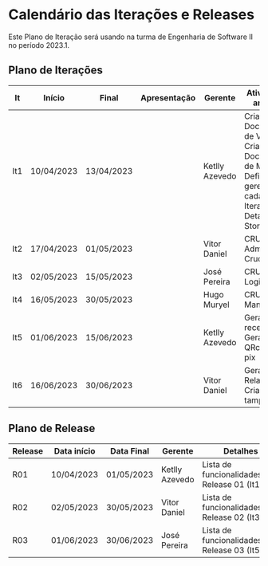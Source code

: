 # Calendário das Iterações e Releases

Este Plano de Iteração será usando na turma de Engenharia de Software II no período 2023.1.

## Plano de Iterações

It | Início | Final | Apresentação | Gerente | Atividades e artefatos
-------- | ----------- | ---------- | ------------ | -------   | -------
It1      | 10/04/2023  | 13/04/2023 |   | Ketlly Azevedo | Criar Documento de Visão;<br/>Criar Documento de Modelos;<br/>Definir gerente de cada Iteração;<br/>Detalhar User Stories;<br/>
It2      | 17/04/2023 | 01/05/2023 |   | Vitor Daniel | CRUD Administrador <br> Crud Produto<br>
It3      | 02/05/2023 | 15/05/2023 |   | José Pereira| CRUD vendas <br> Login <br>
It4      | 16/05/2023 | 30/05/2023 |   | Hugo Muryel | CRUD Pix <br> Manter LOG <br>
It5      | 01/06/2023 | 15/06/2023 |   | Ketlly Azevedo | Gerar conta a receber <br> Gerar QRcode do pix <br>
It6     | 16/06/2023 | 30/06/2023 |   | Vitor Daniel | Gerar Relatórios r <br> Criação do tamplate <br>

## Plano de Release

Release | Data início | Data Final | Gerente   | Detalhes
------- | ----------- | ---------- | --------- | --------
R01     | 10/04/2023  | 01/05/2023 | Ketlly Azevedo| Lista de funcionalidades da Release 01 (It1, It2).
R02     | 02/05/2023  | 30/05/2023 | Vitor Daniel | Lista de funcionalidades da Release 02 (It3, It4).
R03     | 01/06/2023  | 30/06/2023 | José Pereira | Lista de funcionalidades da Release 03 (It5, It6).
